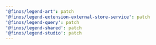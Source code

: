 ```yaml
---
'@finos/legend-art': patch
'@finos/legend-extension-external-store-service': patch
'@finos/legend-query': patch
'@finos/legend-shared': patch
'@finos/legend-studio': patch
---
```


